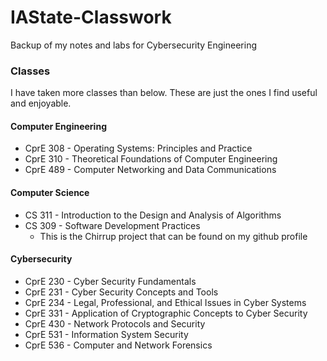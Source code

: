 # IAState-Classwork
Backup of my notes and labs for Cybersecurity Engineering


### Classes

I have taken more classes than below. These are just the ones I find useful and enjoyable.  

#### Computer Engineering
- CprE 308 - Operating Systems: Principles and Practice
- CprE 310 - Theoretical Foundations of Computer Engineering
- CprE 489 - Computer Networking and Data Communications

#### Computer Science
- CS 311 - Introduction to the Design and Analysis of Algorithms
- CS 309 - Software Development Practices
    - This is the Chirrup project that can be found on my github profile

#### Cybersecurity
- CprE 230 - Cyber Security Fundamentals
- CprE 231 - Cyber Security Concepts and Tools
- CprE 234 - Legal, Professional, and Ethical Issues in Cyber Systems
- CprE 331 - Application of Cryptographic Concepts to Cyber Security
- CprE 430 - Network Protocols and Security
- CprE 531 - Information System Security
- CprE 536 - Computer and Network Forensics

